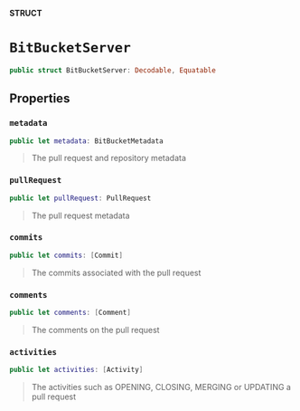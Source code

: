 **STRUCT**

# `BitBucketServer`

```swift
public struct BitBucketServer: Decodable, Equatable
```

## Properties
### `metadata`

```swift
public let metadata: BitBucketMetadata
```

> The pull request and repository metadata

### `pullRequest`

```swift
public let pullRequest: PullRequest
```

> The pull request metadata

### `commits`

```swift
public let commits: [Commit]
```

> The commits associated with the pull request

### `comments`

```swift
public let comments: [Comment]
```

> The comments on the pull request

### `activities`

```swift
public let activities: [Activity]
```

> The activities such as OPENING, CLOSING, MERGING or UPDATING a pull request
